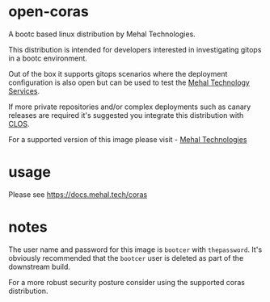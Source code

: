 # open-coras
A bootc based linux distribution by Mehal Technologies.

This distribution is intended for developers interested in investigating gitops in a bootc environment.

Out of the box it supports gitops scenarios where the deployment configuration is also open but can be used to test the [Mehal Technology Services](https://mehal.tech). 

If more private repositories and/or complex deployments such as canary releases are required it's suggested you integrate this distribution with [CLOS](https://docs.mehal.tech/clos).

For a supported version of this image please visit - [Mehal Technologies](https://docs.mehal.tech/coras)

# usage 

Please see https://docs.mehal.tech/coras

# notes

The user name and password for this image is `bootcer` with `thepassword`. It's obviously recommended that the `bootcer` user is deleted as part of the downstream build. 

For a more robust security posture consider using the supported coras distribution.

